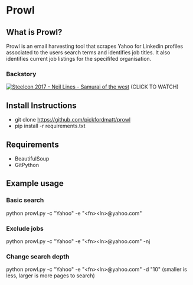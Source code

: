 # Prowl

## What is Prowl?
Prowl is an email harvesting tool that scrapes Yahoo for Linkedin profiles associated to the users search terms and identifies job titles. It also identifies current job listings for the specififed organisation. 

### Backstory
[![Steelcon 2017 - Neil Lines - Samurai of the west](https://img.youtube.com/vi/3kHP5D7VZ_I/hqdefault.jpg)](https://youtu.be/3kHP5D7VZ_I?t=6h47m5s)
(CLICK TO WATCH)

## Install Instructions

* git clone https://github.com/pickfordmatt/prowl
* pip install -r requirements.txt

## Requirements
* BeautifulSoup
* GitPython

## Example usage
### Basic search
python prowl.py -c "Yahoo" -e "&lt;fn&gt;&lt;ln&gt;@yahoo.com"

### Exclude jobs
python prowl.py -c "Yahoo" -e "&lt;fn&gt;&lt;ln&gt;@yahoo.com" -nj

### Change search depth
python prowl.py -c "Yahoo" -e "&lt;fn&gt;&lt;ln&gt;@yahoo.com" -d "10" (smaller is less, larger is more pages to search)


